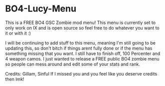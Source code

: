 # BO4-Lucy-Menu
This is a FREE BO4 GSC Zombie mod menu! 
This menu is currently set to only work on IX and is open source so feel free to do whatever you want to it or with it :)

I will be continuing to add stuff to this menu, meaning I'm still going to be updating this, so don't bitch if things arent fully done or if the menu has something missing that you want.
I still have to finish off, 100 Percenter and 4 weapon camos.
I just wanted to release a FREE public BO4 zombie menu so people can mess around and edit some of your stats and rank.

Credits:
Gillam,
Sinful
If I missed you and you feel like you deserve credits then lmk!
